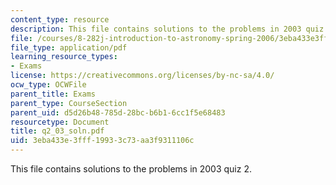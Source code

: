 ```yaml
---
content_type: resource
description: This file contains solutions to the problems in 2003 quiz 2.
file: /courses/8-282j-introduction-to-astronomy-spring-2006/3eba433e3fff19933c73aa3f9311106c_q2_03_soln.pdf
file_type: application/pdf
learning_resource_types:
- Exams
license: https://creativecommons.org/licenses/by-nc-sa/4.0/
ocw_type: OCWFile
parent_title: Exams
parent_type: CourseSection
parent_uid: d5d26b48-785d-28bc-b6b1-6cc1f5e68483
resourcetype: Document
title: q2_03_soln.pdf
uid: 3eba433e-3fff-1993-3c73-aa3f9311106c
---
```

This file contains solutions to the problems in 2003 quiz 2.